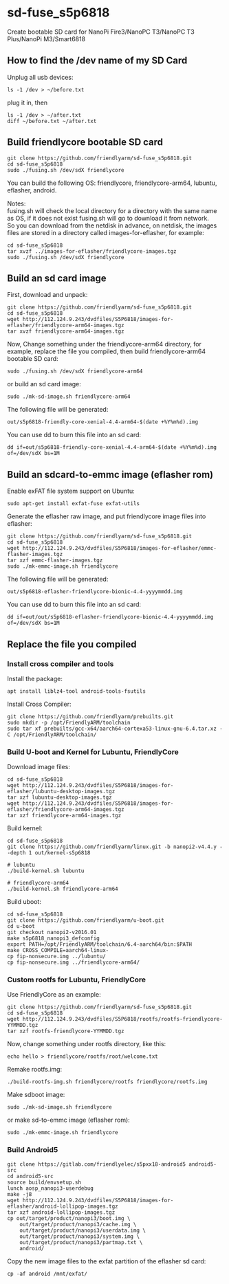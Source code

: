 # sd-fuse_s5p6818
Create bootable SD card for NanoPi Fire3/NanoPC T3/NanoPC T3 Plus/NanoPi M3/Smart6818

## How to find the /dev name of my SD Card
Unplug all usb devices:
```
ls -1 /dev > ~/before.txt
```
plug it in, then
```
ls -1 /dev > ~/after.txt
diff ~/before.txt ~/after.txt
```

## Build friendlycore bootable SD card
```
git clone https://github.com/friendlyarm/sd-fuse_s5p6818.git
cd sd-fuse_s5p6818
sudo ./fusing.sh /dev/sdX friendlycore
```
You can build the following OS: friendlycore, friendlycore-arm64, lubuntu, eflasher, android.  

Notes:  
fusing.sh will check the local directory for a directory with the same name as OS, if it does not exist fusing.sh will go to download it from network.  
So you can download from the netdisk in advance, on netdisk, the images files are stored in a directory called images-for-eflasher, for example:
```
cd sd-fuse_s5p6818
tar xvzf ../images-for-eflasher/friendlycore-images.tgz
sudo ./fusing.sh /dev/sdX friendlycore
```

## Build an sd card image
First, download and unpack:
```
git clone https://github.com/friendlyarm/sd-fuse_s5p6818.git
cd sd-fuse_s5p6818
wget http://112.124.9.243/dvdfiles/S5P6818/images-for-eflasher/friendlycore-arm64-images.tgz
tar xvzf friendlycore-arm64-images.tgz
```
Now,  Change something under the friendlycore-arm64 directory, 
for example, replace the file you compiled, then build friendlycore-arm64 bootable SD card: 
```
sudo ./fusing.sh /dev/sdX friendlycore-arm64
```
or build an sd card image:
```
sudo ./mk-sd-image.sh friendlycore-arm64
```
The following file will be generated:  
```
out/s5p6818-friendly-core-xenial-4.4-arm64-$(date +%Y%m%d).img
```
You can use dd to burn this file into an sd card:
```
dd if=out/s5p6818-friendly-core-xenial-4.4-arm64-$(date +%Y%m%d).img of=/dev/sdX bs=1M
```
## Build an sdcard-to-emmc image (eflasher rom)
Enable exFAT file system support on Ubuntu:
```
sudo apt-get install exfat-fuse exfat-utils
```
Generate the eflasher raw image, and put friendlycore image files into eflasher:
```
git clone https://github.com/friendlyarm/sd-fuse_s5p6818.git
cd sd-fuse_s5p6818
wget http://112.124.9.243/dvdfiles/S5P6818/images-for-eflasher/emmc-flasher-images.tgz
tar xzf emmc-flasher-images.tgz
sudo ./mk-emmc-image.sh friendlycore
```
The following file will be generated:  
```
out/s5p6818-eflasher-friendlycore-bionic-4.4-yyyymmdd.img
```
You can use dd to burn this file into an sd card:
```
dd if=out/out/s5p6818-eflasher-friendlycore-bionic-4.4-yyyymmdd.img of=/dev/sdX bs=1M
```

## Replace the file you compiled

### Install cross compiler and tools

Install the package:
```
apt install liblz4-tool android-tools-fsutils
```
Install Cross Compiler:
```
git clone https://github.com/friendlyarm/prebuilts.git
sudo mkdir -p /opt/FriendlyARM/toolchain
sudo tar xf prebuilts/gcc-x64/aarch64-cortexa53-linux-gnu-6.4.tar.xz -C /opt/FriendlyARM/toolchain/
```

### Build U-boot and Kernel for Lubuntu, FriendlyCore
Download image files:
```
cd sd-fuse_s5p6818
wget http://112.124.9.243/dvdfiles/S5P6818/images-for-eflasher/lubuntu-desktop-images.tgz
tar xzf lubuntu-desktop-images.tgz
wget http://112.124.9.243/dvdfiles/S5P6818/images-for-eflasher/friendlycore-arm64-images.tgz
tar xzf friendlycore-arm64-images.tgz
```
Build kernel:
```
cd sd-fuse_s5p6818
git clone https://github.com/friendlyarm/linux.git -b nanopi2-v4.4.y --depth 1 out/kernel-s5p6818

# lubuntu
./build-kernel.sh lubuntu

# friendlycore-arm64
./build-kernel.sh friendlycore-arm64

```
Build uboot:
```
cd sd-fuse_s5p6818
git clone https://github.com/friendlyarm/u-boot.git 
cd u-boot
git checkout nanopi2-v2016.01
make s5p6818_nanopi3_defconfig
export PATH=/opt/FriendlyARM/toolchain/6.4-aarch64/bin:$PATH
make CROSS_COMPILE=aarch64-linux-
cp fip-nonsecure.img ../lubuntu/
cp fip-nonsecure.img ../friendlycore-arm64/
```

### Custom rootfs for Lubuntu, FriendlyCore
Use FriendlyCore as an example:
```
git clone https://github.com/friendlyarm/sd-fuse_s5p6818.git
cd sd-fuse_s5p6818
wget http://112.124.9.243/dvdfiles/S5P6818/rootfs/rootfs-friendlycore-YYMMDD.tgz
tar xzf rootfs-friendlycore-YYMMDD.tgz
```
Now,  change something under rootfs directory, like this:
```
echo hello > friendlycore/rootfs/root/welcome.txt  
```
Remake rootfs.img:
```
./build-rootfs-img.sh friendlycore/rootfs friendlycore/rootfs.img
```
Make sdboot image:
```
sudo ./mk-sd-image.sh friendlycore
```
or make sd-to-emmc image (eflasher rom):
```
sudo ./mk-emmc-image.sh friendlycore
```
  
### Build Android5
```
git clone https://gitlab.com/friendlyelec/s5pxx18-android5 android5-src
cd android5-src 
source build/envsetup.sh
lunch aosp_nanopi3-userdebug
make -j8
wget http://112.124.9.243/dvdfiles/S5P6818/images-for-eflasher/android-lollipop-images.tgz
tar xzf android-lollipop-images.tgz
cp out/target/product/nanopi3/boot.img \
    out/target/product/nanopi3/cache.img \
    out/target/product/nanopi3/userdata.img \
    out/target/product/nanopi3/system.img \
    out/target/product/nanopi3/partmap.txt \
    android/
```
Copy the new image files to the exfat partition of the eflasher sd card:
```
cp -af android /mnt/exfat/
```
